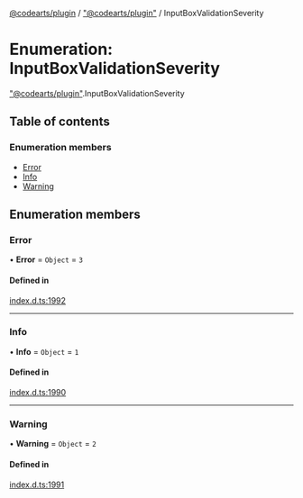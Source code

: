 [@codearts/plugin](../README.md) / ["@codearts/plugin"](../modules/_codearts_plugin_.md) / InputBoxValidationSeverity

# Enumeration: InputBoxValidationSeverity

["@codearts/plugin"](../modules/_codearts_plugin_.md).InputBoxValidationSeverity

## Table of contents

### Enumeration members

- [Error](codearts_plugin_.InputBoxValidationSeverity.md#error)
- [Info](codearts_plugin_.InputBoxValidationSeverity.md#info)
- [Warning](codearts_plugin_.InputBoxValidationSeverity.md#warning)

## Enumeration members

### Error

• **Error** = `Object` = `3`

#### Defined in

[index.d.ts:1992](https://github.com/huaweicloud/cloudide-plugin-api/blob/a4193a8/index.d.ts#L1992)

___

### Info

• **Info** = `Object` = `1`

#### Defined in

[index.d.ts:1990](https://github.com/huaweicloud/cloudide-plugin-api/blob/a4193a8/index.d.ts#L1990)

___

### Warning

• **Warning** = `Object` = `2`

#### Defined in

[index.d.ts:1991](https://github.com/huaweicloud/cloudide-plugin-api/blob/a4193a8/index.d.ts#L1991)
